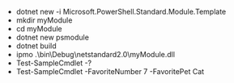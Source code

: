 - dotnet new -i Microsoft.PowerShell.Standard.Module.Template
- mkdir myModule
- cd myModule
- dotnet new psmodule
- dotnet build
- ipmo .\bin\Debug\netstandard2.0\myModule.dll
- Test-SampleCmdlet -?
- Test-SampleCmdlet -FavoriteNumber 7 -FavoritePet Cat
